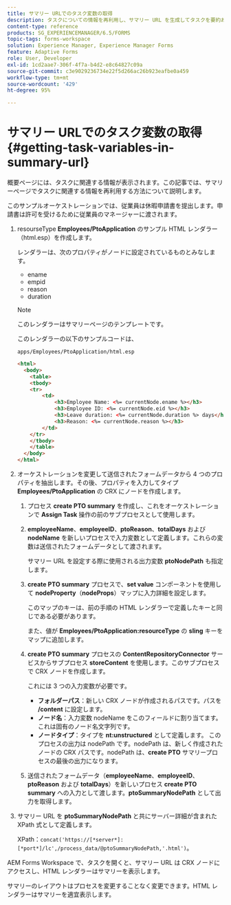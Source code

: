 ```yaml
---
title: サマリー URLでのタスク変数の取得
description: タスクについての情報を再利用し、サマリー URL を生成してタスクを要約および説明する方法。
content-type: reference
products: SG_EXPERIENCEMANAGER/6.5/FORMS
topic-tags: forms-workspace
solution: Experience Manager, Experience Manager Forms
feature: Adaptive Forms
role: User, Developer
exl-id: 1cd2aae7-306f-4f7a-b4d2-e8c64827c09a
source-git-commit: c3e9029236734e22f5d266ac26b923eafbe0a459
workflow-type: tm+mt
source-wordcount: '429'
ht-degree: 95%

---
```


# サマリー URLでのタスク変数の取得 {#getting-task-variables-in-summary-url}

概要ページには、タスクに関連する情報が表示されます。この記事では、サマリーページでタスクに関連する情報を再利用する方法について説明します。

このサンプルオーケストレーションでは、従業員は休暇申請書を提出します。申請書は許可を受けるために従業員のマネージャーに渡されます。

1. resourseType **Employees/PtoApplication** のサンプル HTML レンダラー（html.esp）を作成します。

   レンダラーは、次のプロパティがノードに設定されているものとみなします。

   * ename
   * empid
   * reason
   * duration

   >[!NOTE]
   >
   >このレンダラーはサマリーページのテンプレートです。

   このレンダラーの以下のサンプルコードは、

   `apps/Employees/PtoApplication/html.esp`

   ```html
   <html>
     <body>
       <table>
       <tbody>
       <tr>
           <td>
               <h3>Employee Name: <%= currentNode.ename %></h3>
               <h3>Employee ID: <%= currentNode.eid %></h3>
               <h3>Leave duration: <%= currentNode.duration %> days</h3>
               <h3>Reason: <%= currentNode.reason %></h3>
           </td>
       </tr>
       </tbody>
       </table>
     </body>
   </html>
   ```

1. オーケストレーションを変更して送信されたフォームデータから 4 つのプロパティを抽出します。その後、プロパティを入力してタイプ **Employees/PtoApplication** の CRX にノードを作成します。

   1. プロセス **create PTO summary** を作成し、これをオーケストレーションで **Assign Task** 操作の前のサブプロセスとして使用します。
   1. **employeeName**、**employeeID**、**ptoReason**、**totalDays** および **nodeName** を新しいプロセスで入力変数として定義します。これらの変数は送信されたフォームデータとして渡されます。

      サマリー URL を設定する際に使用される出力変数 **ptoNodePath** も指定します。

   1. **create PTO summary** プロセスで、**set value** コンポーネントを使用して **nodeProperty**（**nodeProps**）マップに入力詳細を設定します。

      このマップのキーは、前の手順の HTML レンダラーで定義したキーと同じである必要があります。

      また、値が **Employees/PtoApplication:resourceType** の **sling** キーをマップに追加します。

   1. **create PTO summary** プロセスの **ContentRepositoryConnector** サービスからサブプロセス **storeContent** を使用します。このサブプロセスで CRX ノードを作成します。

      これには 3 つの入力変数が必要です。

      * **フォルダーパス**：新しい CRX ノードが作成されるパスです。パスを **/content** に設定します。
      * **ノード名**：入力変数 nodeName をこのフィールドに割り当てます。これは固有のノード名文字列です。
      * **ノードタイプ**：タイプを **nt:unstructured** として定義します。 このプロセスの出力は nodePath です。nodePath は、新しく作成されたノードの CRX パスです。nodePath は、**create PTO** サマリープロセスの最後の出力になります。

   1. 送信されたフォームデータ（**employeeName**、**employeeID**、**ptoReason** および **totalDays**）を新しいプロセス **create PTO summary** への入力として渡します。**ptoSummaryNodePath** として出力を取得します。

1. サマリー URL を **ptoSummaryNodePath** と共にサーバー詳細が含まれた XPath 式として定義します。

   XPath：`concat('https://[*server*]:[*port*]/lc',/process_data/@ptoSummaryNodePath,'.html')`。

AEM Forms Workspace で、タスクを開くと、サマリー URL は CRX ノードにアクセスし、HTML レンダラーはサマリーを表示します。

サマリーのレイアウトはプロセスを変更することなく変更できます。HTML レンダラーはサマリーを適宜表示します。
